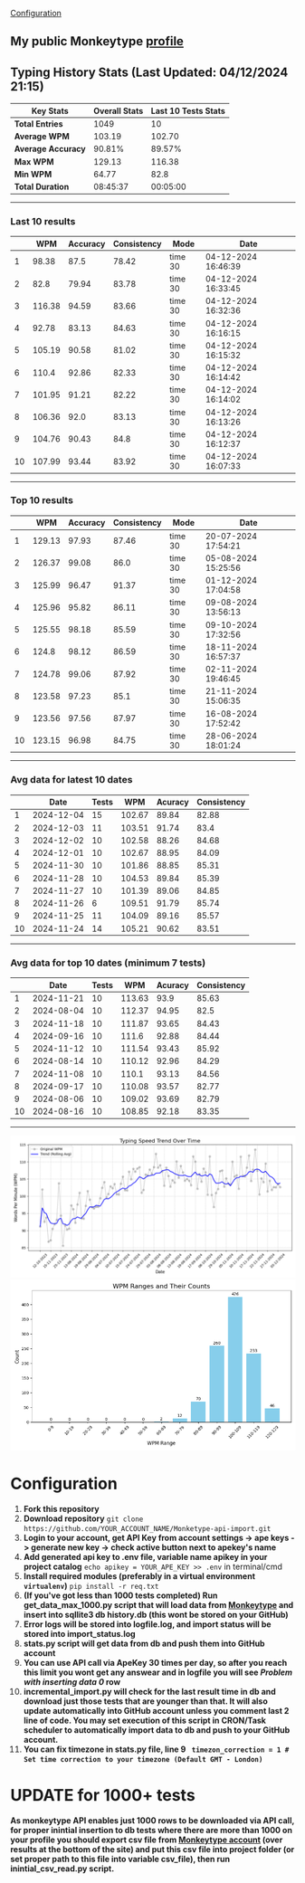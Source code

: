 
[Configuration](#configuration)
## My public Monkeytype [profile](https://monkeytype.com/profile/zp14)


        
## Typing History Stats (Last Updated: 04/12/2024 21:15)

| **Key Stats**               | **Overall Stats**       | **Last 10 Tests Stats**  |
|--------------------------|-------------------------|--------------------------|
| **Total Entries**        | 1049           | 10                       |
| **Average WPM**          | 103.19           | 102.70    |
| **Average Accuracy**     | 90.81%          | 89.57%   |
| **Max WPM**              | 129.13               | 116.38        |
| **Min WPM**              | 64.77               | 82.8                        |
| **Total Duration**       | 08:45:37        | 00:05:00                        |


---

### Last 10 results

| | WPM | Accuracy | Consistency | Mode | Date |
| --- | --- | -------- | ----------- | ---- | --------- |
| 1 | 98.38 | 87.5 | 78.42 | time 30 | 04-12-2024 16:46:39 |
| 2 | 82.8 | 79.94 | 83.78 | time 30 | 04-12-2024 16:33:45 |
| 3 | 116.38 | 94.59 | 83.66 | time 30 | 04-12-2024 16:32:36 |
| 4 | 92.78 | 83.13 | 84.63 | time 30 | 04-12-2024 16:16:15 |
| 5 | 105.19 | 90.58 | 81.02 | time 30 | 04-12-2024 16:15:32 |
| 6 | 110.4 | 92.86 | 82.33 | time 30 | 04-12-2024 16:14:42 |
| 7 | 101.95 | 91.21 | 82.22 | time 30 | 04-12-2024 16:14:02 |
| 8 | 106.36 | 92.0 | 83.13 | time 30 | 04-12-2024 16:13:26 |
| 9 | 104.76 | 90.43 | 84.8 | time 30 | 04-12-2024 16:12:37 |
| 10 | 107.99 | 93.44 | 83.92 | time 30 | 04-12-2024 16:07:33 |


 --- 

### Top 10 results

| | WPM | Accuracy | Consistency | Mode | Date |
| --- | --- | -------- | ----------- | ---- | --------- |
| 1 | 129.13 | 97.93 | 87.46 | time 30 | 20-07-2024 17:54:21 |
| 2 | 126.37 | 99.08 | 86.0 | time 30 | 05-08-2024 15:25:56 |
| 3 | 125.99 | 96.47 | 91.37 | time 30 | 01-12-2024 17:04:58 |
| 4 | 125.96 | 95.82 | 86.11 | time 30 | 09-08-2024 13:56:13 |
| 5 | 125.55 | 98.18 | 85.59 | time 30 | 09-10-2024 17:32:56 |
| 6 | 124.8 | 98.12 | 86.59 | time 30 | 18-11-2024 16:57:37 |
| 7 | 124.78 | 99.06 | 87.92 | time 30 | 02-11-2024 19:46:45 |
| 8 | 123.58 | 97.23 | 85.1 | time 30 | 21-11-2024 15:06:35 |
| 9 | 123.56 | 97.56 | 87.97 | time 30 | 16-08-2024 17:52:42 |
| 10 | 123.15 | 96.98 | 84.75 | time 30 | 28-06-2024 18:01:24 |


 --- 

### Avg data for latest 10 dates

| | Date | Tests | WPM | Acuracy | Consistency |
| --- | --- | -------- | ----------- | ---- | --------- |
| 1 | 2024-12-04 | 15 | 102.67 | 89.84 | 82.88 |
| 2 | 2024-12-03 | 11 | 103.51 | 91.74 | 83.4 |
| 3 | 2024-12-02 | 10 | 102.58 | 88.26 | 84.68 |
| 4 | 2024-12-01 | 10 | 102.67 | 88.95 | 84.09 |
| 5 | 2024-11-30 | 10 | 101.86 | 88.85 | 85.31 |
| 6 | 2024-11-28 | 10 | 104.53 | 89.84 | 85.39 |
| 7 | 2024-11-27 | 10 | 101.39 | 89.06 | 84.85 |
| 8 | 2024-11-26 | 6 | 109.51 | 91.79 | 85.74 |
| 9 | 2024-11-25 | 11 | 104.09 | 89.16 | 85.57 |
| 10 | 2024-11-24 | 14 | 105.21 | 90.62 | 83.51 |


 --- 

### Avg data for top 10 dates (minimum 7 tests)

| | Date | Tests | WPM | Acuracy | Consistency |
| --- | --- | -------- | ----------- | ---- | --------- |
| 1 | 2024-11-21 | 10 | 113.63 | 93.9 | 85.63 |
| 2 | 2024-08-04 | 10 | 112.37 | 94.95 | 82.5 |
| 3 | 2024-11-18 | 10 | 111.87 | 93.65 | 84.43 |
| 4 | 2024-09-16 | 10 | 111.6 | 92.88 | 84.44 |
| 5 | 2024-11-12 | 10 | 111.54 | 93.43 | 85.92 |
| 6 | 2024-08-14 | 10 | 110.12 | 92.96 | 84.29 |
| 7 | 2024-11-08 | 10 | 110.1 | 93.13 | 84.56 |
| 8 | 2024-09-17 | 10 | 110.08 | 93.57 | 82.77 |
| 9 | 2024-08-06 | 10 | 109.02 | 93.69 | 82.79 |
| 10 | 2024-08-16 | 10 | 108.85 | 92.18 | 83.35 |


 --- 


        
![speed trend](typing_speed_trend.png)
![counted chart](count_tests.png)
# Configuration
1. **Fork this repository** 
2. **Download repository** `git clone https://github.com/YOUR_ACCOUNT_NAME/Monketype-api-import.git`
3. **Login to your account, get API Key from account settings -> ape keys -> generate new key -> check active button next to apekey's name**
4. **Add generated api key to .env file, variable name apikey in your project catalog**  `echo apikey = YOUR_APE_KEY >> .env` in terminal/cmd
5. **Install required modules (preferably in a virtual environment `virtualenv`)** `pip install -r req.txt`
6. **(If you've got less than 1000 tests completed) Run get_data_max_1000.py script that will load data from [Monkeytype](https://monkeytype.com/) and insert into sqllite3 db history.db (this wont be stored on your GitHub)**
7. **Error logs will be stored into logfile.log, and import status will be stored into import_status.log**
8. **stats.py script will get data from db and push them into GitHub account**
9. **You can use API call via ApeKey 30 times per day, so after you reach this limit you wont get any answear and in logfile you will see *Problem with inserting data 0* row**
10. **incremental_import.py will check for the last result time in db and download just those tests that are younger than that. It will also update automatically into GitHub account unless you comment last 2 line of code. You may set execution of this script in CRON/Task scheduler to automatically import data to db and push to your GitHub account.**
11. **You can fix timezone in stats.py file, line 9 ` timezon_correction = 1 # Set time correction to your timezone (Default GMT - London)`**
# UPDATE for 1000+ tests
    
**As monkeytype API enables just 1000 rows to be downloaded via API call, for proper inintial insertion to db tests where there are more than 1000 on your profile
you should export csv file from [Monkeytype account](https://monkeytype.com/account) (over results at the bottom of the site)
and put this csv file into project folder (or set proper path to this file into variable csv_file), then run inintial_csv_read.py script.**
    
